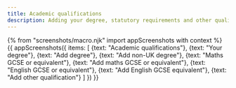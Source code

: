 ```yaml
---
title: Academic qualifications
description: Adding your degree, statutory requirements and other qualifications
---
```

{% from "screenshots/macro.njk" import appScreenshots with context %}
{{ appScreenshots({
  items: [
    {text: "Academic qualifications"},
    {text: "Your degree"},
    {text: "Add degree"},
    {text: "Add non-UK degree"},
    {text: "Maths GCSE or equivalent"},
    {text: "Add maths GCSE or equivalent"},
    {text: "English GCSE or equivalent"},
    {text: "Add English GCSE equivalent"},
    {text: "Add other qualification"}
  ]
}) }}
